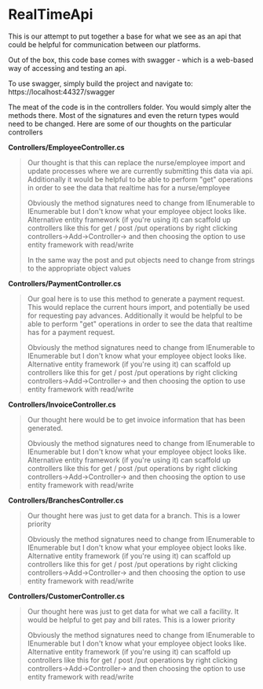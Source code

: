 # RealTimeApi
This is our attempt to put together a base for what we see as an api that could be helpful for communication between our platforms.

Out of the box, this code base comes with swagger - which is a web-based way of accessing and testing an api.

To use swagger, simply build the project and navigate to: https://localhost:44327/swagger

The meat of the code is in the controllers folder.  You would simply alter the methods there.  Most of the signatures and even the return types would need to be changed.  Here are some of our thoughts on the particular controllers

**Controllers/EmployeeController.cs**
>Our thought is that this can replace the nurse/employee import and update processes where we are currently submitting this data via api.  
> Additionally it would be helpful to be able to perform "get" operations in order to see the data that realtime has for a nurse/employee
>
> Obviously the method signatures need to change from IEnumerable<string> to IEnumerable<Employee>  but I don't know what your employee object looks like.
> Alternative entity framework (if you're using it) can scaffold up controllers like this for get / post /put operations by 
> right clicking controllers->Add->Controller-> and then choosing the option to use entity framework with read/write
> 
> In the same way the post and put objects need to change from strings to the appropriate object values

**Controllers/PaymentController.cs**
> Our goal here is to use this method to generate a payment request.  This would replace the current hours import, and potentially be used for requesting pay advances.
> Additionally it would be helpful to be able to perform "get" operations in order to see the data that realtime has for a payment request.
> 
> Obviously the method signatures need to change from IEnumerable<string> to IEnumerable<SomethingElse>  but I don't know what your employee object looks like.
> Alternative entity framework (if you're using it) can scaffold up controllers like this for get / post /put operations by 
> right clicking controllers->Add->Controller-> and then choosing the option to use entity framework with read/write


**Controllers/InvoiceController.cs**
> Our thought here would be to get invoice information that has been generated.
> 
> Obviously the method signatures need to change from IEnumerable<string> to IEnumerable<Invoice>  but I don't know what your employee object looks like.
> Alternative entity framework (if you're using it) can scaffold up controllers like this for get / post /put operations by 
> right clicking controllers->Add->Controller-> and then choosing the option to use entity framework with read/write
> 

	
**Controllers/BranchesController.cs**
> Our thought here was just to get data for a branch.  This is a lower priority
> 
> Obviously the method signatures need to change from IEnumerable<string> to IEnumerable<Branch>  but I don't know what your employee object looks like.
> Alternative entity framework (if you're using it) can scaffold up controllers like this for get / post /put operations by 
> right clicking controllers->Add->Controller-> and then choosing the option to use entity framework with read/write
    

**Controllers/CustomerController.cs**
> Our thought here was just to get data for what we call a facility.  It would be helpful to get pay and bill rates.  This is a lower priority
> 
> Obviously the method signatures need to change from IEnumerable<string> to IEnumerable<SomethingElse>  but I don't know what your employee object looks like.
> Alternative entity framework (if you're using it) can scaffold up controllers like this for get / post /put operations by 
> right clicking controllers->Add->Controller-> and then choosing the option to use entity framework with read/write


